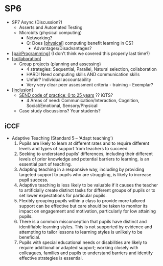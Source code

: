 SP6
===

* SP7 Async (Discussion?)
    * Asserts and Automated Testing
    * Microbits (physical computing)
        * Networking?
        * Q: Does [[physical]] computing benefit learning in CS?
            * Advantages/Disadvantages?
* [[pairProgramming]] (I don't think we covered this properly last time?)
* [[collaboration]]
    * Group projects (planning and assessing)
        * 4 strategies: Sequential, Parallel, Natural selection, collaboration
        * HARD! Need computing skills AND communication skills
        * Unfair? Individual accountability
        * Very very clear peer assessment criteria - training - Exemplar?
* [[inclusion]]
    * [SEND code of practice: 0 to 25 years](https://www.gov.uk/government/publications/send-code-of-practice-0-to-25) ?? iQTS?
        * 4 Areas of need: Communication/Interaction, Cognition, Social/Emotional, Sensory/Physical
    * Case study discussions? Your students?



## iCCF
* Adaptive Teaching (Standard 5 – ‘Adapt teaching’)
    1. Pupils are likely to learn at different rates and to require different levels and types of support from teachers to succeed.
    2. Seeking to understand pupils’ differences, including their different levels of prior knowledge and potential barriers to learning, is an essential part of teaching.
    3. Adapting teaching in a responsive way, including by providing targeted support to pupils who are struggling, is likely to increase pupil success.
    4. Adaptive teaching is less likely to be valuable if it causes the teacher to artificially create distinct tasks for different groups of pupils or to set lower expectations for particular pupils.
    5. Flexibly grouping pupils within a class to provide more tailored support can be effective but care should be taken to monitor its impact on engagement and motivation, particularly for low attaining pupils.
    6. There is a common misconception that pupils have distinct and identifiable learning styles. This is not supported by evidence and attempting to tailor lessons to learning styles is unlikely to be beneficial.
    7. Pupils with special educational needs or disabilities are likely to require additional or adapted support; working closely with colleagues, families and pupils to understand barriers and identify effective strategies is essential.

[//begin]: # "Autogenerated link references for markdown compatibility"
[physical]: ../physical.md "physical"
[pairProgramming]: ../pairProgramming.md "Unsorted"
[collaboration]: ../collaboration.md "Collaboration"
[inclusion]: ../inclusion.md "Inclusion"
[//end]: # "Autogenerated link references"